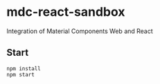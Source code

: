 # mdc-react-sandbox
Integration of Material Components Web and React

## Start
```
npm install
npm start
```
